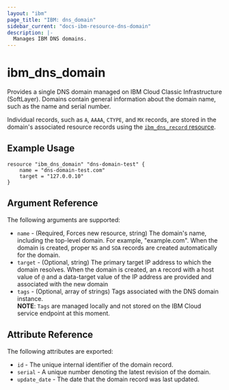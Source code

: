 ```yaml
---
layout: "ibm"
page_title: "IBM: dns_domain"
sidebar_current: "docs-ibm-resource-dns-domain"
description: |-
  Manages IBM DNS domains.
---
```


# ibm\_dns_domain

Provides a single DNS domain managed on IBM Cloud Classic Infrastructure (SoftLayer). Domains contain general information about the domain name, such as the name and serial number.

Individual records, such as `A`, `AAAA`, `CTYPE`, and `MX` records, are stored in the domain's associated resource records using the [`ibm_dns_record` resource](../r/dns_record.html).


## Example Usage

```hcl
resource "ibm_dns_domain" "dns-domain-test" {
    name = "dns-domain-test.com"
    target = "127.0.0.10"
}
```

## Argument Reference

The following arguments are supported:

* `name` - (Required, Forces new resource, string) The domain's name, including the top-level domain. For example, "example.com". When the domain is created, proper `NS` and `SOA` records are created automatically for the domain.
* `target` - (Optional, string) The primary target IP address to which the domain resolves. When the domain is created, an `A` record with a host value of `@` and a data-target value of the IP address are provided and associated with the new domain
* `tags` - (Optional, array of strings) Tags associated with the DNS domain instance.  
  **NOTE**: `Tags` are managed locally and not stored on the IBM Cloud service endpoint at this moment.

## Attribute Reference

The following attributes are exported:

* `id` - The unique internal identifier of the domain record.
* `serial` - A unique number denoting the latest revision of the domain.
* `update_date` - The date that the domain record was last updated.

